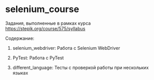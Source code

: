 # selenium_course
Задания, выполненные в рамках курса https://stepik.org/course/575/syllabus

Содержание:

1. selenium_webdriver: Работа с Selenium WebDriver

2. PyTest: Работа с PyTest

3. different_language: Тесты с проверкой работы при нескольких языках
